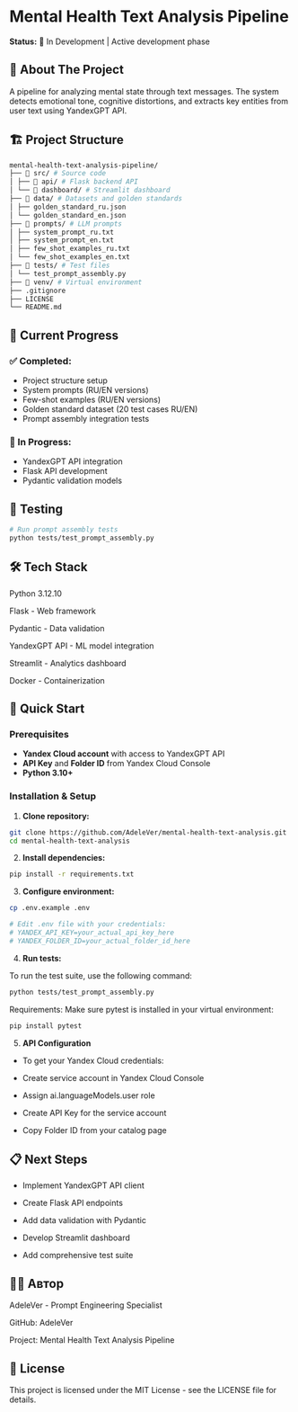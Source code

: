 # Mental Health Text Analysis Pipeline

**Status:** 🚧 In Development | Active development phase

## 📖 About The Project

A pipeline for analyzing mental state through text messages. The system detects emotional tone, cognitive distortions, and extracts key entities from user text using YandexGPT API.

## 🏗️ Project Structure

```bash
mental-health-text-analysis-pipeline/
├── 📁 src/ # Source code
│ ├── 📁 api/ # Flask backend API
│ └── 📁 dashboard/ # Streamlit dashboard
├── 📁 data/ # Datasets and golden standards
│ ├── golden_standard_ru.json
│ └── golden_standard_en.json
├── 📁 prompts/ # LLM prompts
│ ├── system_prompt_ru.txt
│ ├── system_prompt_en.txt
│ ├── few_shot_examples_ru.txt
│ └── few_shot_examples_en.txt
├── 📁 tests/ # Test files
│ └── test_prompt_assembly.py
├── 📁 venv/ # Virtual environment
├── .gitignore
├── LICENSE
└── README.md
```

## 🚀 Current Progress

### ✅ Completed:
- Project structure setup
- System prompts (RU/EN versions)
- Few-shot examples (RU/EN versions) 
- Golden standard dataset (20 test cases RU/EN)
- Prompt assembly integration tests

### 🔄 In Progress:
- YandexGPT API integration
- Flask API development
- Pydantic validation models

## 🧪 Testing

```bash
# Run prompt assembly tests
python tests/test_prompt_assembly.py
```

## 🛠️ Tech Stack

Python 3.12.10

Flask - Web framework

Pydantic - Data validation

YandexGPT API - ML model integration

Streamlit - Analytics dashboard

Docker - Containerization

## 🚀 Quick Start

### Prerequisites
- **Yandex Cloud account** with access to YandexGPT API
- **API Key** and **Folder ID** from Yandex Cloud Console
- **Python 3.10+**

### Installation & Setup
1. **Clone repository:**
```bash
git clone https://github.com/AdeleVer/mental-health-text-analysis.git
cd mental-health-text-analysis
```
2. **Install dependencies:**

```bash
pip install -r requirements.txt
```

3. **Configure environment:**

```bash
cp .env.example .env

# Edit .env file with your credentials:
# YANDEX_API_KEY=your_actual_api_key_here
# YANDEX_FOLDER_ID=your_actual_folder_id_here
```

4. **Run tests:**

To run the test suite, use the following command:

```bash
python tests/test_prompt_assembly.py
```
Requirements: Make sure pytest is installed in your virtual environment:

```bash
pip install pytest
```
5. **API Configuration**
- To get your Yandex Cloud credentials:

- Create service account in Yandex Cloud Console

- Assign ai.languageModels.user role

- Create API Key for the service account

- Copy Folder ID from your catalog page

## 📋 Next Steps
- Implement YandexGPT API client

- Create Flask API endpoints

- Add data validation with Pydantic

- Develop Streamlit dashboard

- Add comprehensive test suite


## 👩‍💻 Автор
AdeleVer - Prompt Engineering Specialist

GitHub: AdeleVer

Project: Mental Health Text Analysis Pipeline

## 📄 License
This project is licensed under the MIT License - see the LICENSE file for details.